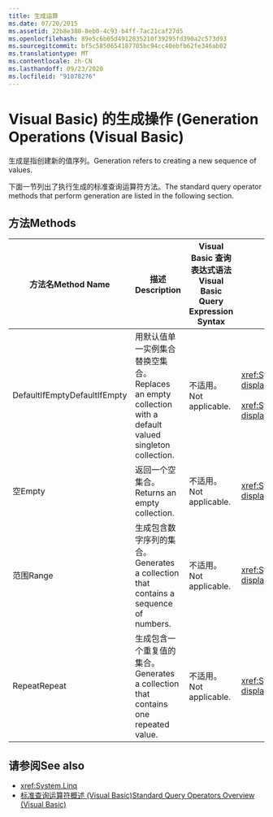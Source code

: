 ```yaml
---
title: 生成运算
ms.date: 07/20/2015
ms.assetid: 22b8e380-8eb0-4c93-b4ff-7ac21caf27d5
ms.openlocfilehash: 89e5c6b05d4912835210f39295fd390a2c573d93
ms.sourcegitcommit: bf5c5850654187705bc94cc40ebfb62fe346ab02
ms.translationtype: MT
ms.contentlocale: zh-CN
ms.lasthandoff: 09/23/2020
ms.locfileid: "91078276"
---
```

# <a name="generation-operations-visual-basic"></a><span data-ttu-id="de617-102">Visual Basic) 的生成操作 (</span><span class="sxs-lookup"><span data-stu-id="de617-102">Generation Operations (Visual Basic)</span></span>

<span data-ttu-id="de617-103">生成是指创建新的值序列。</span><span class="sxs-lookup"><span data-stu-id="de617-103">Generation refers to creating a new sequence of values.</span></span>  
  
 <span data-ttu-id="de617-104">下面一节列出了执行生成的标准查询运算符方法。</span><span class="sxs-lookup"><span data-stu-id="de617-104">The standard query operator methods that perform generation are listed in the following section.</span></span>  
  
## <a name="methods"></a><span data-ttu-id="de617-105">方法</span><span class="sxs-lookup"><span data-stu-id="de617-105">Methods</span></span>  
  
|<span data-ttu-id="de617-106">方法名</span><span class="sxs-lookup"><span data-stu-id="de617-106">Method Name</span></span>|<span data-ttu-id="de617-107">描述</span><span class="sxs-lookup"><span data-stu-id="de617-107">Description</span></span>|<span data-ttu-id="de617-108">Visual Basic 查询表达式语法</span><span class="sxs-lookup"><span data-stu-id="de617-108">Visual Basic Query Expression Syntax</span></span>|<span data-ttu-id="de617-109">详细信息</span><span class="sxs-lookup"><span data-stu-id="de617-109">More Information</span></span>|  
|-----------------|-----------------|------------------------------------------|----------------------|  
|<span data-ttu-id="de617-110">DefaultIfEmpty</span><span class="sxs-lookup"><span data-stu-id="de617-110">DefaultIfEmpty</span></span>|<span data-ttu-id="de617-111">用默认值单一实例集合替换空集合。</span><span class="sxs-lookup"><span data-stu-id="de617-111">Replaces an empty collection with a default valued singleton collection.</span></span>|<span data-ttu-id="de617-112">不适用。</span><span class="sxs-lookup"><span data-stu-id="de617-112">Not applicable.</span></span>|<xref:System.Linq.Enumerable.DefaultIfEmpty%2A?displayProperty=nameWithType><br /><br /> <xref:System.Linq.Queryable.DefaultIfEmpty%2A?displayProperty=nameWithType>|  
|<span data-ttu-id="de617-113">空</span><span class="sxs-lookup"><span data-stu-id="de617-113">Empty</span></span>|<span data-ttu-id="de617-114">返回一个空集合。</span><span class="sxs-lookup"><span data-stu-id="de617-114">Returns an empty collection.</span></span>|<span data-ttu-id="de617-115">不适用。</span><span class="sxs-lookup"><span data-stu-id="de617-115">Not applicable.</span></span>|<xref:System.Linq.Enumerable.Empty%2A?displayProperty=nameWithType>|  
|<span data-ttu-id="de617-116">范围</span><span class="sxs-lookup"><span data-stu-id="de617-116">Range</span></span>|<span data-ttu-id="de617-117">生成包含数字序列的集合。</span><span class="sxs-lookup"><span data-stu-id="de617-117">Generates a collection that contains a sequence of numbers.</span></span>|<span data-ttu-id="de617-118">不适用。</span><span class="sxs-lookup"><span data-stu-id="de617-118">Not applicable.</span></span>|<xref:System.Linq.Enumerable.Range%2A?displayProperty=nameWithType>|  
|<span data-ttu-id="de617-119">Repeat</span><span class="sxs-lookup"><span data-stu-id="de617-119">Repeat</span></span>|<span data-ttu-id="de617-120">生成包含一个重复值的集合。</span><span class="sxs-lookup"><span data-stu-id="de617-120">Generates a collection that contains one repeated value.</span></span>|<span data-ttu-id="de617-121">不适用。</span><span class="sxs-lookup"><span data-stu-id="de617-121">Not applicable.</span></span>|<xref:System.Linq.Enumerable.Repeat%2A?displayProperty=nameWithType>|  
  
## <a name="see-also"></a><span data-ttu-id="de617-122">请参阅</span><span class="sxs-lookup"><span data-stu-id="de617-122">See also</span></span>

- <xref:System.Linq>
- [<span data-ttu-id="de617-123">标准查询运算符概述 (Visual Basic)</span><span class="sxs-lookup"><span data-stu-id="de617-123">Standard Query Operators Overview (Visual Basic)</span></span>](standard-query-operators-overview.md)
